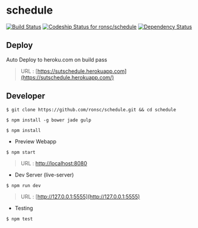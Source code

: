 # schedule  
[![Build Status](https://travis-ci.org/ronsc/schedule.svg)](https://travis-ci.org/ronsc/schedule) [ ![Codeship Status for ronsc/schedule](https://codeship.com/projects/3fb5a160-ac58-0133-064a-1e5da553331a/status?branch=master)](https://codeship.com/projects/131636) [![Dependency Status](https://david-dm.org/ronsc/schedule.svg)](https://david-dm.org/ronsc/schedule)
## Deploy ##
Auto Deploy to heroku.com on build pass
> URL : [https://sutschedule.herokuapp.com](https://sutschedule.herokuapp.com/)

## Developer ##
``` 
$ git clone https://github.com/ronsc/schedule.git && cd schedule
```
```
$ npm install -g bower jade gulp
```
```
$ npm install
```

* Preview Webapp
```
$ npm start
```
> URL : [http://localhost:8080](http://localhost:8080)

* Dev Server (live-server)
```
$ npm run dev
```
> URL : [http://127.0.0.1:5555](http://127.0.0.1:5555)

* Testing
```
$ npm test
```
